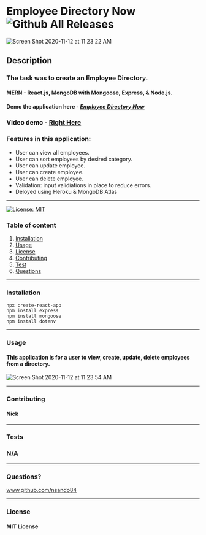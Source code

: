# **Employee Directory Now**   ![Github All Releases](https://img.shields.io/github/contributors/nsando84/Employee-Directory-Now)   

![Screen Shot 2020-11-12 at 11 23 22 AM](https://user-images.githubusercontent.com/67135603/98986377-aafad300-24d9-11eb-8a73-aed4c493e2bb.png)








  ## **Description**

  

  ### The task was to create an Employee Directory.
  
  #### MERN - React.js, MongoDB with Mongoose, Express, & Node.js.

 #### Demo the application here - [***Employee Directory Now***](https://employee-now.herokuapp.com/)
 
 ### Video demo - [Right Here](https://drive.google.com/file/d/1rpXMPCy2u8FrULTxIgmwu4RDoWAOTax-/view)
 
  ### Features in this application:
  
  - User can view all employees.
  - User can sort employees by desired category.
  - User can update employee.
  - User can create employee.
  - User can delete employee.
  - Validation: input validiations in place to reduce errors.
  - Deloyed using Heroku & MongoDB Atlas
  
---

[![License: MIT](https://img.shields.io/badge/License-MIT-yellow.svg)](https://opensource.org/licenses/MIT)

  ### Table of content
  1. [Installation](#installation)
  2. [Usage](#usage)
  3. [License](#license)
  4. [Contributing](#contributing)
  5. [Test](#test)
  6. [Questions](#questions)

---

### **Installation**

   
    npx create-react-app
    npm install express
    npm install mongoose
    npm install dotenv
    
   
---

### **Usage**

#### This application is for a user to view, create, update, delete employees from a directory. 

![Screen Shot 2020-11-12 at 11 23 54 AM](https://user-images.githubusercontent.com/67135603/98987009-82270d80-24da-11eb-8786-c89dd78446ff.png)





---

### **Contributing**

#### Nick

---

### **Tests**

### N/A

---

### **Questions?**

www.github.com/nsando84

---

### **License**

#### MIT License

